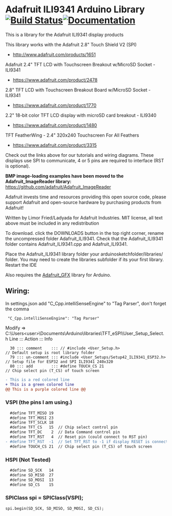 # Adafruit ILI9341 Arduino Library [![Build Status](https://github.com/adafruit/Adafruit_ILI9341/workflows/Arduino%20Library%20CI/badge.svg)](https://github.com/adafruit/Adafruit_ILI9341/actions)[![Documentation](https://github.com/adafruit/ci-arduino/blob/master/assets/doxygen_badge.svg)](http://adafruit.github.io/Adafruit_ILI9341/html/index.html)

This is a library for the Adafruit ILI9341 display products

This library works with the Adafruit 2.8" Touch Shield V2 (SPI)
  * http://www.adafruit.com/products/1651

Adafruit 2.4" TFT LCD with Touchscreen Breakout w/MicroSD Socket - ILI9341
  * https://www.adafruit.com/product/2478

2.8" TFT LCD with Touchscreen Breakout Board w/MicroSD Socket - ILI9341
  * https://www.adafruit.com/product/1770

2.2" 18-bit color TFT LCD display with microSD card breakout - ILI9340
  * https://www.adafruit.com/product/1480

TFT FeatherWing - 2.4" 320x240 Touchscreen For All Feathers 
  * https://www.adafruit.com/product/3315

Check out the links above for our tutorials and wiring diagrams.
These displays use SPI to communicate, 4 or 5 pins are required
to interface (RST is optional).

**BMP image-loading examples have been moved to the Adafruit_ImageReader library:**
https://github.com/adafruit/Adafruit_ImageReader

Adafruit invests time and resources providing this open source code,
please support Adafruit and open-source hardware by purchasing
products from Adafruit!

Written by Limor Fried/Ladyada for Adafruit Industries.
MIT license, all text above must be included in any redistribution

To download. click the DOWNLOADS button in the top right corner, rename the uncompressed folder Adafruit_ILI9341. Check that the Adafruit_ILI9341 folder contains Adafruit_ILI9341.cpp and Adafruit_ILI9341.

Place the Adafruit_ILI9341 library folder your arduinosketchfolder/libraries/ folder. You may need to create the libraries subfolder if its your first library. Restart the IDE

Also requires the [Adafruit_GFX](https://github.com/adafruit/Adafruit-GFX-Library) library for Arduino.

## Wiring:

In settings.json add "C_Cpp.intelliSenseEngine" to "Tag Parser", don't forget the comma
```
 "C_Cpp.intelliSenseEngine": "Tag Parser"
```

Modify => C:\Users\<user>\Documents\Arduino\libraries\TFT_eSPI\User_Setup_Select.h
Line ::: Action     ::: Info
```
  30 ::: comment    ::: // #include <User_Setup.h>                      // Default setup is root library folder
  79 ::: un-comment ::: #include <User_Setups/Setup42_ILI9341_ESP32.h>  // Setup file for ESP32 and SPI ILI9341 240x320
  80 ::: add        ::: #define TOUCH_CS 21                             // Chip select pin (T_CS) of touch screen
```


```diff
- This is a red colored line
+ This is a green colored line
@@ This is a purple colored line @@
```

### VSPI (the pins I am using.)
```diff
  #define TFT_MISO 19
  #define TFT_MOSI 23
  #define TFT_SCLK 18
  #define TFT_CS   15  // Chip select control pin
  #define TFT_DC    2  // Data Command control pin
  #define TFT_RST   4  // Reset pin (could connect to RST pin)
- #define TFT_RST  -1  // Set TFT_RST to -1 if display RESET is connected to ESP32 board RST
  #define TOUCH_CS 21  // Chip select pin (T_CS) of touch screen
```

### HSPI (Not Tested)
```diff
  #define SD_SCK   14
  #define SD_MISO  27
  #define SD_MOSI  13
  #define SD_CS    15
```

### SPIClass spi = SPIClass(VSPI);
```
spi.begin(SD_SCK, SD_MISO, SD_MOSI, SD_CS);
```

